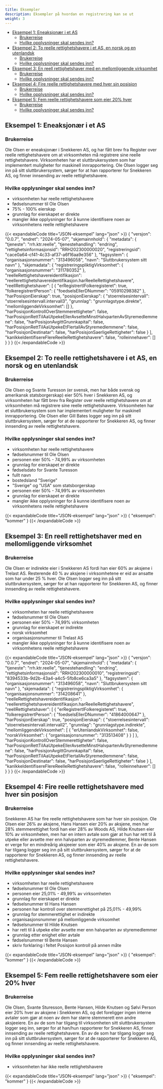 ```yaml
---
title: Eksempler
description: Eksempler på hvordan en registrering kan se ut
weight: 3
---
```


<!-- TOC -->
  * [Eksempel 1: Eneaksjonær i et AS](#eksempel-1-eneaksjonær-i-et-as)
    * [Brukerreise](#brukerreise)
    * [Hvilke opplysninger skal sendes inn?](#hvilke-opplysninger-skal-sendes-inn)
  * [Eksempel 2: To reelle rettighetshavere i et AS, en norsk og en utenlandsk](#eksempel-2-to-reelle-rettighetshavere-i-et-as-en-norsk-og-en-utenlandsk)
    * [Brukerreise](#brukerreise-1)
    * [Hvilke opplysninger skal sendes inn?](#hvilke-opplysninger-skal-sendes-inn-1)
  * [Eksempel 3: En reell rettighetshaver med en mellomliggende virksomhet](#eksempel-3-en-reell-rettighetshaver-med-en-mellomliggende-virksomhet)
    * [Brukerreise](#brukerreise-2)
    * [Hvilke opplysninger skal sendes inn?](#hvilke-opplysninger-skal-sendes-inn-2)
  * [Eksempel 4: Fire reelle rettighetshavere med hver sin posisjon](#eksempel-4-fire-reelle-rettighetshavere-med-hver-sin-posisjon)
    * [Brukerreise](#brukerreise-3)
    * [Hvilke opplysninger skal sendes inn?](#hvilke-opplysninger-skal-sendes-inn-3)
  * [Eksempel 5: Fem reelle rettighetshavere som eier 20% hver](#eksempel-5-fem-reelle-rettighetshavere-som-eier-20-hver)
    * [Brukerreise](#brukerreise-4)
    * [Hvilke opplysninger skal sendes inn?](#hvilke-opplysninger-skal-sendes-inn-4)
<!-- TOC -->

## Eksempel 1: Eneaksjonær i et AS

### Brukerreise

Ole Olsen er eneaksjonær i Snekkeren AS, og har fått brev fra Register over reelle rettighetshavere om at virksomheten 
må registrere sine reelle rettighetshavere. Virksomheten har et sluttbrukersystem som har implementert muligheter for 
maskinell innrapportering. Ole Olsen logger seg inn på sitt sluttbrukersystem, sørger for at han rapporterer for 
Snekkeren AS, og finner innsending av reelle rettighetshavere.

### Hvilke opplysninger skal sendes inn?

* virksomheten har reelle rettighetshavere
* fødselsnummer til Ole Olsen
* 75% - 100% eierskap
* grunnlag for eierskapet er direkte
* mangler ikke opplysninger for å kunne identifisere noen av virksomhetens reelle rettighetshavere

{{< expandableCode title="JSON-eksempel" lang="json" >}}
{
  "versjon": "0.0.7",
  "endret": "2024-05-07",
  "skjemainnhold": {
    "metadata": {
      "tjeneste": "rrh.ktr.reelle",
      "tjenestehandling": "endring",
      "rettighetsinformasjonsid": "RRH202300000020",
      "registreringsid": "cace0a64-cf41-4c33-af37-a6f16aa9e356"
    },
    "fagsystem": {
      "organisasjonsnummer": "313496058",
      "navn": "Sluttbrukersystem sitt navn"
    },
    "skjemadata": {
      "registreringspliktigVirksomhet": {
        "organisasjonsnummer": "311780352"
      },
      "reelleRettighetshavereidentifikasjon": "reellerettighetshavereidentifikasjon.harReelleRettighetshavere",
      "reellRettighetshaver": [
        {
          "erRegistrertIFolkeregisteret": true,
          "folkeregistrertPerson": {
            "foedselsEllerDNummer": "05910298382"
          },
          "harPosisjonEierskap": true,
          "posisjonEierskap": {
            "stoerrelsesintervall": "stoerrelsesintervall.intervall3",
            "grunnlag": "grunnlagstype.direkte",
            "mellomliggendeVirksomhet": []
          },
          "harPosisjonKontrollOverStemmerettigheter": false,
          "harPosisjonRettTilAaUtpekeEllerAvsetteMinstHalvpartenAvStyremedlemmene": false,
          "harPosisjonAvgittGrunnkapital": false,
          "harPosisjonRettTilAaUtpekeEtFlertallAvStyremedlemmene": false,
          "harPosisjonDestinatar": false,
          "harPosisjonSaerligeRettigheter": false
        }
      ],
      "kanIkkeIdentifisereFlereReelleRettighetshavere": false,
      "rolleinnehaver": []
    }
  }
}
{{< /expandableCode >}}

## Eksempel 2: To reelle rettighetshavere i et AS, en norsk og en utenlandsk

### Brukerreise
Ole Olsen og Svante Turesson (er svensk, men har både svensk og amerikansk statsborgerskap) eier 50% hver i 
Snekkeren AS, og virksomheten har fått brev fra Register over reelle rettighetshavere om at virksomheten må registrere 
sine reelle rettighetshavere. Virksomheten har et sluttbrukersystem som har implementert muligheter for maskinell 
innrapportering. Ole Olsen eller Gill Bates logger seg inn på sitt sluttbrukersystem, sørger for at de rapporterer 
for Snekkeren AS, og finner innsending av reelle rettighetshavere.

### Hvilke opplysninger skal sendes inn?

* virksomheten har reelle rettighetshavere
* fødselsnummer til Ole Olsen
* personen eier 50% - 74,99% av virksomheten
* grunnlag for eierskapet er direkte
* fødselsdato for Svante Turesson
* fullt navn
* bostedsland "Sverige"
* "Sverige" og "USA" som statsborgerskap
* personen eier 50% - 74,99% av virksomheten
* grunnlag for eierskapet er direkte
* mangler ikke opplysninger for å kunne identifisere noen av virksomhetens reelle rettighetshavere

{{< expandableCode title="JSON-eksempel" lang="json" >}}
{
    "eksempel": "kommer"
}
{{< /expandableCode >}}

## Eksempel 3: En reell rettighetshaver med en mellomliggende virksomhet

### Brukerreise
Ole Olsen er indirekte eier i Snekkeren AS fordi han eier 60% av aksjene i Trelast AS. Resterende 40 % av aksjene i 
virksomhetene er eid av ansatte som har under 25 % hver. Ole Olsen logger seg inn på sitt sluttbrukersystem, sørger for 
at han rapporterer for Snekkeren AS, og finner innsending av reelle rettighetshavere.


### Hvilke opplysninger skal sendes inn?

* virksomheten har reelle rettighetshavere
* fødselsnummer til Ole Olsen
* personen eier 50% - 74,99% virksomheten
* grunnlag for eierskapet er indirekte
* norsk virksomhet
* organisasjonsnummer til Trelast AS
* mangler ikke opplysninger for å kunne identifisere noen av virksomhetens reelle rettighetshavere

{{< expandableCode title="JSON-eksempel" lang="json" >}}
{
  "versjon": "0.0.7",
  "endret": "2024-05-07",
  "skjemainnhold": {
    "metadata": {
      "tjeneste": "rrh.ktr.reelle",
      "tjenestehandling": "endring",
      "rettighetsinformasjonsid": "RRH202300000010",
      "registreringsid": "8394533b-9d2b-43a4-a4c5-5fb8ce6ca3a5"
    },
    "fagsystem": {
      "organisasjonsnummer": "313496058",
      "navn": "Sluttbrukersystem sitt navn"
    },
    "skjemadata": {
      "registreringspliktigVirksomhet": {
        "organisasjonsnummer": "314208641"
      },
      "reelleRettighetshavereidentifikasjon": "reellerettighetshavereidentifikasjon.harReelleRettighetshavere",
      "reellRettighetshaver": [
        {
          "erRegistrertIFolkeregisteret": true,
          "folkeregistrertPerson": {
            "foedselsEllerDNummer": "41864000647"
          },
          "harPosisjonEierskap": true,
          "posisjonEierskap": {
            "stoerrelsesintervall": "stoerrelsesintervall.intervall2",
            "grunnlag": "grunnlagstype.indirekte",
            "mellomliggendeVirksomhet": [
              {
                "erUtenlandskVirksomhet": false,
                "norskVirksomhet": {
                  "organisasjonsnummer": "313513408"
                }
              }
            ]
          },
          "harPosisjonKontrollOverStemmerettigheter": false,
          "harPosisjonRettTilAaUtpekeEllerAvsetteMinstHalvpartenAvStyremedlemmene": false,
          "harPosisjonAvgittGrunnkapital": false,
          "harPosisjonRettTilAaUtpekeEtFlertallAvStyremedlemmene": false,
          "harPosisjonDestinatar": false,
          "harPosisjonSaerligeRettigheter": false
        }
      ],
      "kanIkkeIdentifisereFlereReelleRettighetshavere": false,
      "rolleinnehaver": []
    }
  }
}
{{< /expandableCode >}}


## Eksempel 4: Fire reelle rettighetshavere med hver sin posisjon

### Brukerreise
Snekkeren AS har fire reelle rettighetshavere som har hver sin posisjon. Ole Olsen eier 26% av aksjene, Hans Hansen 
eier 20% av aksjene, men har 28% stemmerettighet fordi han eier 28% av Woods AS, Hilde Knutsen eier 10% av 
virksomheten, men har en intern avtale som gjør at hun har rett til å utpeke eller avsette mer enn halvparten av 
styremedlemmer, Bente Hansen er verge for en mindreårig aksjeeier som eier 40% av aksjene. En av de som har tilgang 
logger seg inn på sitt sluttbrukersystem, sørger for at de rapporterer for Snekkeren AS, og finner innsending av reelle 
rettighetshavere.

### Hvilke opplysninger skal sendes inn?

* virksomheten har reelle rettighetshavere
* fødselsnummer til Ole Olsen
* personen eier 25,01% - 49,99% av virksomheten
* grunnlag for eierskapet er direkte
* fødselsnummer til Hans Hansen
* personen har kontroll over stemmerettighet på 25,01% - 49,99%
* grunnlag for stemmerettighet er indirekte
* organisasjonsnummer på mellomliggende virksomhet
* fødselsnummer til Hilde Knutsen
* har rett til å utpeke eller avsette mer enn halvparten av styremedlemmer
* grunnlag etter enighet eller avtale
* fødselsnummer til Bente Hansen
* skriv forklaring i feltet Posisjon kontroll på annen måte

{{< expandableCode title="JSON-eksempel" lang="json" >}}
{
    "eksempel": "kommer"
}
{{< /expandableCode >}}


## Eksempel 5: Fem reelle rettighetshavere som eier 20% hver
### Brukerreise
Ole Olsen, Svante Sturesson, Bente Hansen, Hilde Knutsen og Sølvi Person eier 20% hver av aksjene i Snekkeren AS, og 
det foreligger ingen interne avtaler som gjør at noen av dem har større stemmerett enn andre aksjeeiere. En av de som 
har tilgang til virksomheten sitt sluttbrukersystem logger seg inn, sørger for at han/hun rapporterer for Snekkeren AS, 
finner innsending av reelle rettighetshavere. En av de som har tilgang logger seg inn på sitt sluttbrukersystem, sørger 
for at de rapporterer for Snekkeren AS, og finner innsending av reelle rettighetshavere.

### Hvilke opplysninger skal sendes inn?
* virksomheten har ikke reelle rettighetshavere

{{< expandableCode title="JSON-eksempel" lang="json" >}}
{
    "eksempel": "kommer"
}
{{< /expandableCode >}}